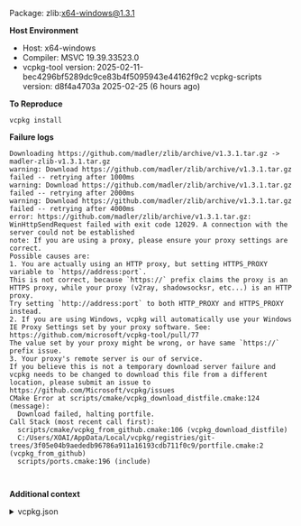 Package: zlib:x64-windows@1.3.1

**Host Environment**

- Host: x64-windows
- Compiler: MSVC 19.39.33523.0
-    vcpkg-tool version: 2025-02-11-bec4296bf5289dc9ce83b4f5095943e44162f9c2
    vcpkg-scripts version: d8f4a4703a 2025-02-25 (6 hours ago)

**To Reproduce**

`vcpkg install `

**Failure logs**

```
Downloading https://github.com/madler/zlib/archive/v1.3.1.tar.gz -> madler-zlib-v1.3.1.tar.gz
warning: Download https://github.com/madler/zlib/archive/v1.3.1.tar.gz failed -- retrying after 1000ms
warning: Download https://github.com/madler/zlib/archive/v1.3.1.tar.gz failed -- retrying after 2000ms
warning: Download https://github.com/madler/zlib/archive/v1.3.1.tar.gz failed -- retrying after 4000ms
error: https://github.com/madler/zlib/archive/v1.3.1.tar.gz: WinHttpSendRequest failed with exit code 12029. A connection with the server could not be established
note: If you are using a proxy, please ensure your proxy settings are correct.
Possible causes are:
1. You are actually using an HTTP proxy, but setting HTTPS_PROXY variable to `https//address:port`.
This is not correct, because `https://` prefix claims the proxy is an HTTPS proxy, while your proxy (v2ray, shadowsocksr, etc...) is an HTTP proxy.
Try setting `http://address:port` to both HTTP_PROXY and HTTPS_PROXY instead.
2. If you are using Windows, vcpkg will automatically use your Windows IE Proxy Settings set by your proxy software. See: https://github.com/microsoft/vcpkg-tool/pull/77
The value set by your proxy might be wrong, or have same `https://` prefix issue.
3. Your proxy's remote server is our of service.
If you believe this is not a temporary download server failure and vcpkg needs to be changed to download this file from a different location, please submit an issue to https://github.com/Microsoft/vcpkg/issues
CMake Error at scripts/cmake/vcpkg_download_distfile.cmake:124 (message):
  Download failed, halting portfile.
Call Stack (most recent call first):
  scripts/cmake/vcpkg_from_github.cmake:106 (vcpkg_download_distfile)
  C:/Users/XOAI/AppData/Local/vcpkg/registries/git-trees/3f05e04b9aededb96786a911a16193cdb711f0c9/portfile.cmake:2 (vcpkg_from_github)
  scripts/ports.cmake:196 (include)



```

**Additional context**

<details><summary>vcpkg.json</summary>

```
{
  "dependencies": [
    "sdl2",
    "sdl2-image",
    "fmt"
  ]
}

```
</details>
